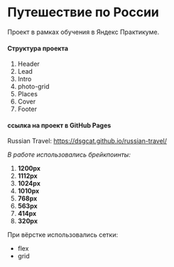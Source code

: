 # Путешествие по России
Проект в рамках обучения в Яндекс Практикуме.
#### Структура проекта
1. Header
2. Lead
3. Intro
4. photo-grid
5. Places
6. Cover
7. Footer

#### ссылка на проект в GitHub Pages

Russian Travel: https://dsgcat.github.io/russian-travel/

*В работе использовались брейкпоинты:*
1. **1200px**
2. **1112px**
3. **1024px**
4. **1010px**
5. **768px**
6. **563px**
7. **414px**
8. **320px**

При вёрстке использовались сетки:
* flex
* grid
